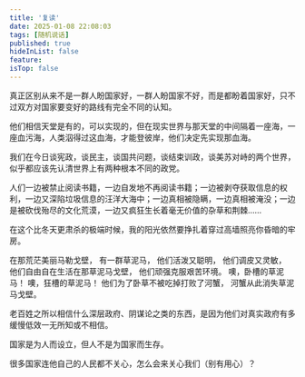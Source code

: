 ```yaml
---
title: '复读'
date: 2025-01-08 22:08:03
tags: [随机说话]
published: true
hideInList: false
feature: 
isTop: false
---
```



真正区别从来不是一群人盼国家好，一群人盼国家不好，而是都盼着国家好，只不过双方对国家要变好的路线有完全不同的认知。



他们相信天堂是有的，可以实现的，但在现实世界与那天堂的中间隔着一座海，一座血污海，人类泅得过这血海，才能登彼岸，他们决定先实现那血海。



我们在今日谈宪政，谈民主，谈国共问题，谈结束训政，谈美苏对峙的两个世界，似乎都应该先认清世界上有两种根本不同的政党。



人们一边被禁止阅读书籍，一边自发地不再阅读书籍；一边被剥夺获取信息的权利，一边又深陷垃圾信息的汪洋大海中；一边真相被隐瞒，一边真相被淹没；一边是被砍伐殆尽的文化荒漠，一边又疯狂生长着毫无价值的杂草和荆棘……



在这个比冬天更肃杀的极端时候，我的阳光依然要挣扎着穿过高墙照亮你昏暗的牢房。



在那荒茫美丽马勒戈壁，
有一群草泥马，
他们活泼又聪明，
他们调皮又灵敏，
他们自由自在生活在那草泥马戈壁，
他们顽强克服艰苦环境。
噢，卧槽的草泥马！
噢，狂槽的草泥马！
他们为了卧草不被吃掉打败了河蟹，
河蟹从此消失草泥马戈壁。


老百姓之所以相信什么深层政府、阴谋论之类的东西，是因为他们对真实政府有多缓慢低效一无所知或不相信。


国家是为人而设立，但人不是为国家而生存。

很多国家连他自己的人民都不关心，怎么会来关心我们（别有用心）？